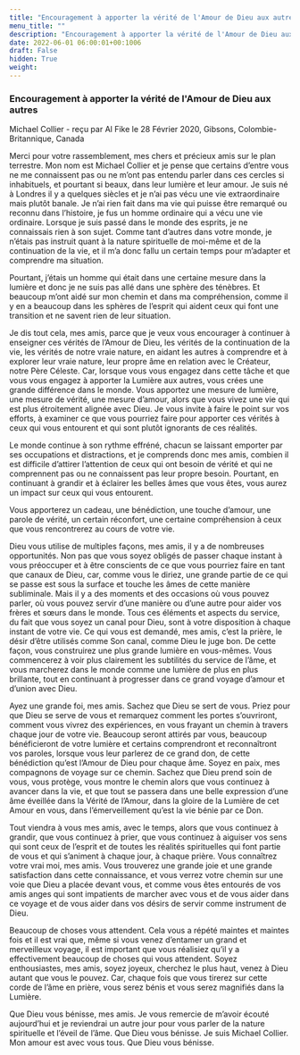 ```yaml
---
title: "Encouragement à apporter la vérité de l'Amour de Dieu aux autres"
menu_title: ""
description: "Encouragement à apporter la vérité de l'Amour de Dieu aux autres"
date: 2022-06-01 06:00:01+00:1006
draft: False
hidden: True
weight:
---
```

### Encouragement à apporter la vérité de l'Amour de Dieu aux autres

Michael Collier - reçu par Al Fike le 28 Février 2020, Gibsons, Colombie-Britannique, Canada

Merci pour votre rassemblement, mes chers et précieux amis sur le plan terrestre. Mon nom est Michael Collier et je pense que certains d’entre vous ne me connaissent pas ou ne m’ont pas entendu parler dans ces cercles si inhabituels, et pourtant si beaux, dans leur lumière et leur amour. Je suis né à Londres il y a quelques siècles et je n’ai pas vécu une vie extraordinaire mais plutôt banale. Je n’ai rien fait dans ma vie qui puisse être remarqué ou reconnu dans l’histoire, je fus un homme ordinaire qui a vécu une vie ordinaire. Lorsque je suis passé dans le monde des esprits, je ne connaissais rien à son sujet. Comme tant d’autres dans votre monde, je n’étais pas instruit quant à la nature spirituelle de moi-même et de la continuation de la vie, et il m’a donc fallu un certain temps pour m’adapter et comprendre ma situation.

Pourtant, j’étais un homme qui était dans une certaine mesure dans la lumière et donc je ne suis pas allé dans une sphère des ténèbres. Et beaucoup m’ont aidé sur mon chemin et dans ma compréhension, comme il y en a beaucoup dans les sphères de l’esprit qui aident ceux qui font une transition et ne savent rien de leur situation.

Je dis tout cela, mes amis, parce que je veux vous encourager à continuer à enseigner ces vérités de l’Amour de Dieu, les vérités de la continuation de la vie, les vérités de notre vraie nature, en aidant les autres à comprendre et à explorer leur vraie nature, leur propre âme en relation avec le Créateur, notre Père Céleste. Car, lorsque vous vous engagez dans cette tâche et que vous vous engagez à apporter la Lumière aux autres, vous crées une grande différence dans le monde. Vous apportez une mesure de lumière, une mesure de vérité, une mesure d’amour, alors que vous vivez une vie qui est plus étroitement alignée avec Dieu. Je vous invite à faire le point sur vos efforts, à examiner ce que vous pourriez faire pour apporter ces vérités à ceux qui vous entourent et qui sont plutôt ignorants de ces réalités.

Le monde continue à son rythme effréné, chacun se laissant emporter par ses occupations et distractions, et je comprends donc mes amis, combien il est difficile d’attirer l’attention de ceux qui ont besoin de vérité et qui ne comprennent pas ou ne connaissent pas leur propre besoin. Pourtant, en continuant à grandir et à éclairer les belles âmes que vous êtes, vous aurez un impact sur ceux qui vous entourent.

Vous apporterez un cadeau, une bénédiction, une touche d’amour, une parole de vérité, un certain réconfort, une certaine compréhension à ceux que vous rencontrerez au cours de votre vie.

Dieu vous utilise de multiples façons, mes amis, il y a de nombreuses opportunités. Non pas que vous soyez obligés de passer chaque instant à vous préoccuper et à être conscients de ce que vous pourriez faire en tant que canaux de Dieu, car, comme vous le diriez, une grande partie de ce qui se passe est sous la surface et touche les âmes de cette manière subliminale. Mais il y a des moments et des occasions où vous pouvez parler, où vous pouvez servir d’une manière ou d’une autre pour aider vos frères et sœurs dans le monde. Tous ces éléments et aspects du service, du fait que vous soyez un canal pour Dieu, sont à votre disposition à chaque instant de votre vie. Ce qui vous est demandé, mes amis, c’est la prière, le désir d’être utilisés comme Son canal, comme Dieu le juge bon. De cette façon, vous construirez une plus grande lumière en vous-mêmes. Vous commencerez à voir plus clairement les subtilités du service de l’âme, et vous marcherez dans le monde comme une lumière de plus en plus brillante, tout en continuant à progresser dans ce grand voyage d’amour et d’union avec Dieu.

Ayez une grande foi, mes amis. Sachez que Dieu se sert de vous. Priez pour que Dieu se serve de vous et remarquez comment les portes s’ouvriront, comment vous vivrez des expériences, en vous frayant un chemin à travers chaque jour de votre vie. Beaucoup seront attirés par vous, beaucoup bénéficieront de votre lumière et certains comprendront et reconnaîtront vos paroles, lorsque vous leur parlerez de ce grand don, de cette bénédiction qu’est l’Amour de Dieu pour chaque âme. Soyez en paix, mes compagnons de voyage sur ce chemin. Sachez que Dieu prend soin de vous, vous protège, vous montre le chemin alors que vous continuez à avancer dans la vie, et que tout se passera dans une belle expression d’une âme éveillée dans la Vérité de l’Amour, dans la gloire de la Lumière de cet Amour en vous, dans l’émerveillement qu’est la vie bénie par ce Don.

Tout viendra à vous mes amis, avec le temps, alors que vous continuez à grandir, que vous continuez à prier, que vous continuez à aiguiser vos sens qui sont ceux de l’esprit et de toutes les réalités spirituelles qui font partie de vous et qui s’animent à chaque jour, à chaque prière. Vous connaîtrez votre vrai moi, mes amis. Vous trouverez une grande joie et une grande satisfaction dans cette connaissance, et vous verrez votre chemin sur une voie que Dieu a placée devant vous, et comme vous êtes entourés de vos amis anges qui sont impatients de marcher avec vous et de vous aider dans ce voyage et de vous aider dans vos désirs de servir comme instrument de Dieu.

Beaucoup de choses vous attendent. Cela vous a répété maintes et maintes fois et il est vrai que, même si vous venez d’entamer un grand et merveilleux voyage, il est important que vous réalisiez qu’il y a effectivement beaucoup de choses qui vous attendent. Soyez enthousiastes, mes amis, soyez joyeux, cherchez le plus haut, venez à Dieu autant que vous le pouvez. Car, chaque fois que vous tirerez sur cette corde de l’âme en prière, vous serez bénis et vous serez magnifiés dans la Lumière.

Que Dieu vous bénisse, mes amis. Je vous remercie de m’avoir écouté aujourd’hui et je reviendrai un autre jour pour vous parler de la nature spirituelle et l’éveil de l’âme. Que Dieu vous bénisse. Je suis Michael Collier. Mon amour est avec vous tous. Que Dieu vous bénisse.



